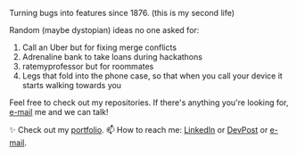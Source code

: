 Turning bugs into features since 1876. (this is my second life)

Random (maybe dystopian) ideas no one asked for:
1. Call an Uber but for fixing merge conflicts
2. Adrenaline bank to take loans during hackathons
3. ratemyprofessor but for roommates
4. Legs that fold into the phone case, so that when you call your device it starts walking towards you

Feel free to check out my repositories. If there's anything you're looking for, [e-mail](mailto:dldeshmu@usc.edu) me and we can talk!

✨ Check out my [portfolio](https://curry-dev.github.io/devankshi).
📫 How to reach me: [LinkedIn](https://www.linkedin.com/in/devankshi) or [DevPost](https://devpost.com/curry-dev) or [e-mail](mailto:dldeshmu@usc.edu).
